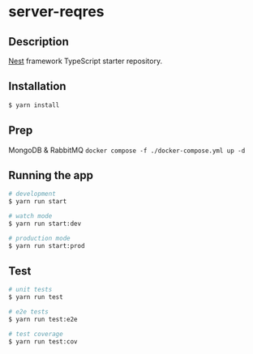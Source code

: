 # server-reqres

## Description

[Nest](https://github.com/nestjs/nest) framework TypeScript starter repository.

## Installation

```bash
$ yarn install
```

## Prep

MongoDB & RabbitMQ
`docker compose -f ./docker-compose.yml up -d`

## Running the app

```bash
# development
$ yarn run start

# watch mode
$ yarn run start:dev

# production mode
$ yarn run start:prod
```

## Test

```bash
# unit tests
$ yarn run test

# e2e tests
$ yarn run test:e2e

# test coverage
$ yarn run test:cov
```
